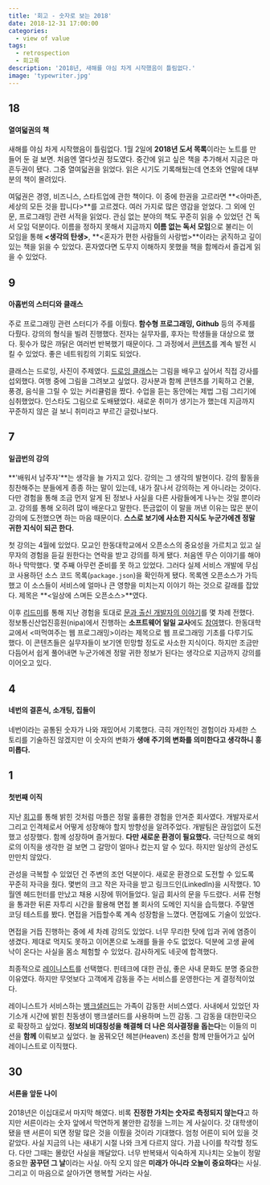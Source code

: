 ```yaml
---
title: '회고 - 숫자로 보는 2018'
date: 2018-12-31 17:00:00
categories:
  - view of value
tags:
  - retrospection
  - 회고록
description: '2018년, 새해를 야심 차게 시작했음이 틀림없다.'
image: 'typewriter.jpg'
---
```


## 18

#### 열여덟권의 책

새해를 야심 차게 시작했음이 틀림없다. 1월 2일에 **2018년 도서 목록**이라는 노트를 만들어 둔 걸 보면. 처음엔 열다섯권 정도였다. 중간에 읽고 싶은 책을 추가해서 지금은 마흔두권이 됐다. 그중 열여덟권을 읽었다. 읽은 시기도 기록해뒀는데 연초와 연말에 대부분의 책이 몰려있다. 

여덟권은 경영, 비즈니스, 스타트업에 관한 책이다. 이 중에 한권을 고르라면 **<아마존, 세상의 모든 것을 팝니다>**를 고르겠다. 여러 가지로 많은 영감을 얻었다. 그 외에 인문, 프로그래밍 관련 서적을 읽었다. 관심 없는 분야의 책도 꾸준히 읽을 수 있었던 건 독서 모임 덕분이다. 이름을 정하지 못해서 지금까지 **이름 없는 독서 모임**으로 불리는 이 모임을 통해 **<생각의 탄생>**, **<혼자가 편한 사람들의 사랑법>**이라는 굵직하고 깊이 있는 책을 읽을 수 있었다. 혼자였다면 도무지 이해하지 못했을 책을 함께라서 즐겁게 읽을 수 있었다.

## 9

#### 아홉번의 스터디와 클래스

주로 프로그래밍 관련 스터디가 주를 이뤘다. **함수형 프로그래밍, Github** 등의 주제를 다뤘다. 강의의 형식을 빌려 진행했다. 전자는 실무자를, 후자는 학생들을 대상으로 했다. 횟수가 많은 까닭은 여러번 반복했기 때문이다. 그 과정에서 [콘텐츠](https://github.com/joeunha/functional-js-study2)를 계속 발전 시킬 수 있었다. 좋은 네트워킹의 기회도 되었다. 

클래스는 드로잉, 사진이 주제였다. [드로잉 클래스](https://sam.joeun.me/meetup/5)는 그림을 배우고 싶어서 직접 강사를 섭외했다. 여행 중에 그림을 그려보고 싶었다. 강사분과 함께 콘텐츠를 기획하고 건물, 풍경, 음식을 그릴 수 있는 커리큘럼을 짰다. 수업을 듣는 동안에는 제법 그림 그리기에 심취했었다. 인스타도 그림으로 도배됐었다. 새로운 취미가 생기는가 했는데 지금까지 꾸준하지 않은 걸 보니 취미라고 부르긴 글렀나보다.

## 7

#### 일곱번의 강의

**'배워서 남주자'**는 생각을 늘 가지고 있다. 강의는 그 생각의 발현이다. 강의 활동을 칭찬해주는 분들에게 종종 하는 말이 있는데, 내가 잘나서 강의하는 게 아니라는 것이다. 다만 경험을 통해 조금 먼저 알게 된 정보나 사실을 다른 사람들에게 나누는 것일 뿐이라고. 강의를 통해 오히려 많이 배운다고 말한다. 뜬금없이 이 말을 꺼낸 이유는 많은 분이 강의에 도전했으면 하는 마음 때문이다. **스스로 보기에 사소한 지식도 누군가에겐 정말 귀한 지식이 되곤 한다.** 

첫 강의는 4월에 있었다. 모교인 한동대학교에서 오픈소스의 중요성을 가르치고 있고 실무자의 경험을 듣길 원한다는 연락을 받고 강의를 하게 됐다. 처음엔 무슨 이야기를 해야 하나 막막했다. 몇 주째 아무런 준비를 못 하고 있었다. 그러다 실제 서비스 개발에 무심코 사용하던 소스 코드 목록(`package.json`)을 확인하게 됐다. 목록엔 오픈소스가 가득했고 이 소스들이 서비스에 얼마나 큰 영향을 미치는지 이야기 하는 것으로 갈래를 잡았다. 제목은 **<일상에 스며든 오픈소스>**였다. 

이후 [리드미](http://campus.leadme.today/)를 통해 지난 경험을 토대로 [문과 출신 개발자의 이야기](/view-of-value/like-me-2/)를 몇 차례 전했다. 정보통신산업진흥원(nipa)에서 진행하는 **소프트웨어 일일 교사**에도 [참여](https://youtu.be/SLU-IZJxxgw)했다. 한동대학교에서 <떠먹여주는 웹 프로그래밍>이라는 제목으로 웹 프로그래밍 기초를 다루기도 했다. 이 콘텐츠들은 실무자들이 보기엔 민망할 정도로 사소한 지식이다. 하지만 조금만 다듬어서 쉽게 풀어내면 누군가에겐 정말 귀한 정보가 된다는 생각으로 지금까지 강의를 이어오고 있다.

## 4

#### 네번의 결혼식, 소개팅, 집들이

네번이라는 공통된 숫자가 나와 재밌어서 기록했다. 극히 개인적인 경험이라 자세한 스토리를 기술하진 않겠지만 이 숫자의 변화가 **생애 주기의 변화를 의미한다고 생각하니 흥미롭다.** 

## 1

#### 첫번째 이직

지난 [회고](/view-of-value/1-year-anniversary/)를 통해 밝힌 것처럼 마플은 정말 훌륭한 경험을 안겨준 회사였다. 개발자로서 그리고 인격체로서 어떻게 성장해야 할지 방향성을 알려주었다. 개발팀은 끊임없이 도전했고 성장했다. 함께 성장하며 즐거웠다. **다만 새로운 환경이 필요했다.** 극단적으로 해외로의 이직을 생각한 걸 보면 그 갈망이 얼마나 컸는지 알 수 있다. 하지만 일상의 관성도 만만치 않았다. 

관성을 극복할 수 있었던 건 주변의 조언 덕분이다. 새로운 환경으로 도전할 수 있도록 꾸준히 자극을 줬다. 몇번의 크고 작은 자극을 받고 링크드인(LinkedIn)을 시작했다. 10월엔 헤드헌터를 만났고 채용 시장에 뛰어들었다. 일곱 회사의 문을 두드렸다. 서류 전형을 통과한 뒤론 자투리 시간을 활용해 면접 볼 회사의 도메인 지식을 습득했다. 주말엔 코딩 테스트를 봤다. 면접을 거듭할수록 계속 성장함을 느꼈다. 면접에도 기술이 있었다. 

면접을 거듭 진행하는 중에 세 차례 강의도 있었다. 너무 무리한 탓에 입과 귀에 염증이 생겼다. 제대로 먹지도 못하고 이어폰으로 노래를 들을 수도 없었다. 덕분에 고생 끝에 낙이 온다는 사실을 몸소 체험할 수 있었다. 감사하게도 네곳에 합격했다. 

최종적으로 [레이니스트](https://rainist.com/)를 선택했다. 핀테크에 대한 관심, 좋은 사내 문화도 분명 중요한 이유였다. 하지만 무엇보다 고객에게 감동을 주는 서비스를 운영한다는 게 결정적이었다. 

레이니스트가 서비스하는 [뱅크샐러드](https://banksalad.com/)는 가족이 감동한 서비스였다. 사내에서 있었던 자기소개 시간에 밝힌 친동생이 뱅크샐러드를 사용하며 느낀 감동. 그 감동을 대한민국으로 확장하고 싶었다. **정보의 비대칭성을 해결해 더 나은 의사결정을 돕는다**는 이들의 미션을 **함께** 이뤄보고 싶었다. 늘 꿈꿔오던 헤븐(Heaven) 조선을 함께 만들어가고 싶어 레이니스트로 이직했다. 

## 30

#### 서른을 앞둔 나이

2018년은 이십대로서 마지막 해였다. 비록 **진정한 가치는 숫자로 측정되지 않는다**고 하지만 서른이라는 숫자 앞에서 막연하게 불안한 감정을 느끼는 게 사실이다. 갓 대학생이 됐을 땐 서른이 되면 정말 많은 것을 이뤘을 것이라 기대했다. 엄청 어른이 되어 있을 것 같았다. 사실 지금의 나는 새내기 시절 나와 크게 다르지 않다. 가끔 나이를 착각할 정도다. 다만 그때는 몰랐던 사실을 깨달았다. 너무 반복돼서 익숙하게 지나치는 오늘이 정말 중요한 **꿈꾸던 그 날**이라는 사실. 아직 오지 않은 **미래가 아니라 오늘이 중요하다**는 사실. 그리고 이 마음으로 살아가면 행복할 거라는 사실. 



